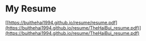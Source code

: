 # My Resume

[[https://buithehai1994.github.io/resume/resume.pdf](https://buithehai1994.github.io/resume/TheHaiBui_resume.pdf)](https://buithehai1994.github.io/resume/TheHaiBui_resume.pdf)


